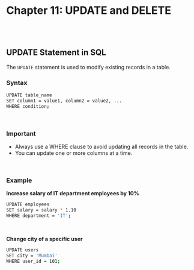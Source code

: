 #
# Chapter 11: UPDATE and DELETE

<br>
<br>

## UPDATE Statement in SQL
The `UPDATE` statement is used to modify existing records in a table.
<br>

### Syntax
```bash
UPDATE table_name
SET column1 = value1, column2 = value2, ...
WHERE condition;
```
<br>

### Important
- Always use a WHERE clause to avoid updating all records in the table.
- You can update one or more columns at a time.
<br>

### Example
**Increase salary of IT department employees by 10%**
```bash
UPDATE employees
SET salary = salary * 1.10
WHERE department = 'IT';
```
<br>

**Change city of a specific user**
```bash
UPDATE users
SET city = 'Mumbai'
WHERE user_id = 101;
```



